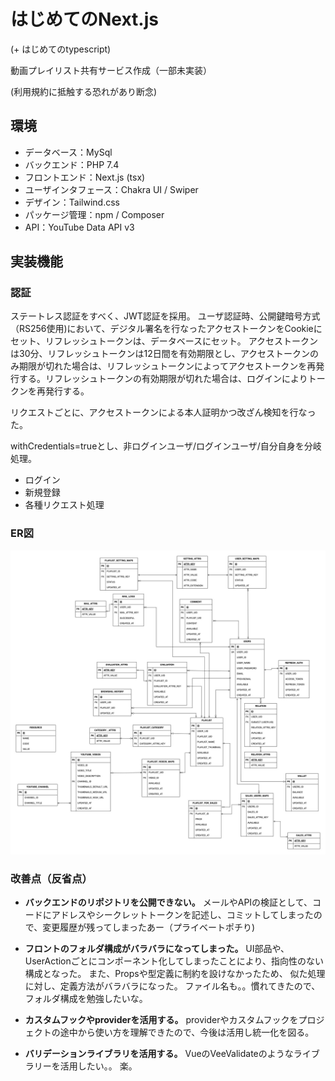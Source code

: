 # はじめてのNext.js
(+ はじめてのtypescript)
  
  

動画プレイリスト共有サービス作成（一部未実装）

(利用規約に抵触する恐れがあり断念)

## 環境
- データベース：MySql
- バックエンド：PHP 7.4
- フロントエンド：Next.js (tsx)
- ユーザインタフェース：Chakra UI / Swiper
- デザイン：Tailwind.css
- パッケージ管理：npm /  Composer
- API：YouTube Data API v3

## 実装機能

### 認証
ステートレス認証をすべく、JWT認証を採用。
ユーザ認証時、公開鍵暗号方式（RS256使用)において、デジタル署名を行なったアクセストークンをCookieにセット、リフレッシュトークンは、データベースにセット。
アクセストークンは30分、リフレッシュトークンは12日間を有効期限とし、アクセストークンのみ期限が切れた場合は、リフレッシュトークンによってアクセストークンを再発行する。リフレッシュトークンの有効期限が切れた場合は、ログインによりトークンを再発行する。

リクエストごとに、アクセストークンによる本人証明かつ改ざん検知を行なった。

withCredentials=trueとし、非ログインユーザ/ログインユーザ/自分自身を分岐処理。
- ログイン
- 新規登録
- 各種リクエスト処理


### ER図

![ER図](./tube.jpg)


### 改善点（反省点）

-  **バックエンドのリポジトリを公開できない。**
メールやAPIの検証として、コードにアドレスやシークレットトークンを記述し、コミットしてしまったので、変更履歴が残ってしまったあー（プライベートポチり)

- **フロントのフォルダ構成がバラバラになってしまった。**
UI部品や、UserActionごとにコンポーネント化してしまったことにより、指向性のない構成となった。
また、Propsや型定義に制約を設けなかったため、
似た処理に対し、定義方法がバラバラになった。
ファイル名も。。慣れてきたので、フォルダ構成を勉強したいな。

- **カスタムフックやproviderを活用する。**
providerやカスタムフックをプロジェクトの途中から使い方を理解できたので、今後は活用し統一化を図る。
  
- **バリデーションライブラリを活用する。**
  VueのVeeValidateのようなライブラリーを活用したい。。
  楽。

